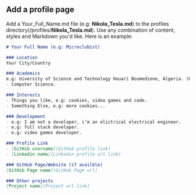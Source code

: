 ## Add a profile page

Add a Your_Full_Name.md file (e.g: **Nikola_Tesla.md**) to the profiles directory(/profiles/**Nikola_Tesla.md**). Use any combination of content, styles and Markdown you'd like. Here is an example:

```markdown
# Your Full Name (e.g: Microclubist)

### Location
Your City/Country

### Academics
e.g: Uiversity of Science and Technology Houari Boumediene, Algeria. (USTHB)
- Computer Science.

### Interests
- Things you like, e.g: cookies, video games and code.
- Something Else, e.g: more cookies...

### Development
- e.g: I am not a developer, i'm an elictrical electrical engineer.
- e.g: full stack developer.
- e.g: video games developer.

### Profile Link
- [GitHib username](GitHub profile link)
- [Linkedin name](Linkedin profile url link)

### GitHub Page/Website (if availble)
[GitHib Page name](GitHub Page url)

### Other projects
[Project name](Project url link)
```
